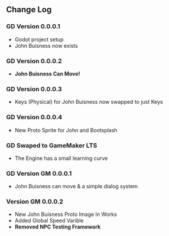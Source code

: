 ## Change Log

### GD Version 0.0.0.1
- Godot project setup
- John Buisness now exists

### GD Version 0.0.0.2
- **John Buisness Can Move!**

### GD Version 0.0.0.3
- Keys (Physical) for John Buisness now swapped to just Keys

### GD Version 0.0.0.4
- New Proto Sprite for John and Bootsplash

### GD Swaped to GameMaker LTS
- The Engine has a small learning curve

### GD Version GM 0.0.0.1
- John Buisness can move & a simple dialog system

### Version GM 0.0.0.2
- New John Buisness Proto Image In Works
- Added Global Speed Varible
- **Removed NPC Testing Framework**
